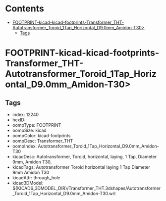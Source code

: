 



Contents
========

* [FOOTPRINT-kicad-kicad-footprints-Transformer_THT-Autotransformer_Toroid_1Tap_Horizontal_D9.0mm_Amidon-T30>](#footprint-kicad-kicad-footprints-transformer_tht-autotransformer_toroid_1tap_horizontal_d90mm_amidon-t30)
	* [Tags](#tags)

# FOOTPRINT-kicad-kicad-footprints-Transformer_THT-Autotransformer_Toroid_1Tap_Horizontal_D9.0mm_Amidon-T30>

## Tags

- index: 12240
- hexID: 
- oompType: FOOTPRINT
- oompSize: kicad
- oompColor: kicad-footprints
- oompDesc: Transformer_THT
- oompIndex: Autotransformer_Toroid_1Tap_Horizontal_D9.0mm_Amidon-T30
- kicadDesc: Autotransformer, Toroid, horizontal, laying, 1 Tap, Diameter 9mm, Amidon T30,
- kicadTags: Autotransformer Toroid horizontal laying 1 Tap Diameter 9mm Amidon T30
- kicadAttr: through_hole
- kicad3DModel: ${KICAD6_3DMODEL_DIR}/Transformer_THT.3dshapes/Autotransformer_Toroid_1Tap_Horizontal_D9.0mm_Amidon-T30.wrl
